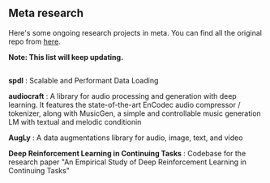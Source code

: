 ## Meta research

Here's some ongoing research projects in meta. You can find all the original repo from [here](https://github.com/facebookresearch).

**Note: This list will keep updating.**
## 

**spdl** : Scalable and Performant Data Loading


**audiocraft** : A library for audio processing and generation with deep learning. It features the state-of-the-art EnCodec audio compressor / tokenizer, along with MusicGen, a simple and controllable music generation LM with textual and melodic conditionin


**AugLy** : A data augmentations library for audio, image, text, and video


**Deep Reinforcement Learning in Continuing Tasks** : Codebase for the research paper "An Empirical Study of Deep Reinforcement Learning in Continuing Tasks"

